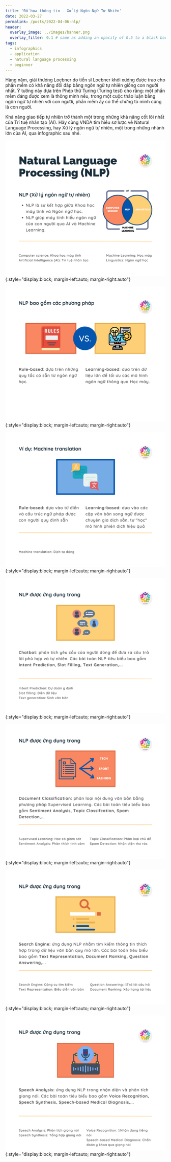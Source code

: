 ```yaml
---
title: 'Đồ họa thông tin - Xử Lý Ngôn Ngữ Tự Nhiên'
date: 2022-03-27
permalink: /posts/2022-04-06-nlp/
header:
  overlay_image: ../images/banner.png
  overlay_filter: 0.1 # same as adding an opacity of 0.5 to a black background
tags:
  - infographics
  - application
  - natural language processing
  - beginner
---
```


Hàng năm, giải thưởng Loebner do tiến sĩ Loebner khởi xướng được trao cho phần mềm có khả năng đối đáp bằng ngôn ngữ tự nhiên giống con người nhất. Ý tưởng này dựa trên Phép thử Turing (Turing test) cho rằng: một phần mềm đáng được xem là thông minh nếu, trong một cuộc thảo luận bằng ngôn ngữ tự nhiên với con người, phần mềm ấy có thể chứng tỏ mình cũng là con người.

Khả năng giao tiếp tự nhiên trở thành một trong những khả năng cốt lõi nhất của Trí tuệ nhân tạo (AI). Hãy cùng VNDA tìm hiểu sơ lược về Natural Language Processing, hay Xử lý ngôn ngữ tự nhiên, một trong những nhánh lớn của AI, qua infographic sau nhé.

![Hình 1](/images/2022-04-06-nlp/figure1.png){:style="display:block; margin-left:auto; margin-right:auto"}

![Hình 2](/images/2022-04-06-nlp/figure2.png){:style="display:block; margin-left:auto; margin-right:auto"}

![Hình 3](/images/2022-04-06-nlp/figure3.png){:style="display:block; margin-left:auto; margin-right:auto"}

![Hình 4](/images/2022-04-06-nlp/figure4.png){:style="display:block; margin-left:auto; margin-right:auto"}

![Hình 5](/images/2022-04-06-nlp/figure5.png){:style="display:block; margin-left:auto; margin-right:auto"}

![Hình 6](/images/2022-04-06-nlp/figure6.png){:style="display:block; margin-left:auto; margin-right:auto"}

![Hình 7](/images/2022-04-06-nlp/figure7.png){:style="display:block; margin-left:auto; margin-right:auto"}